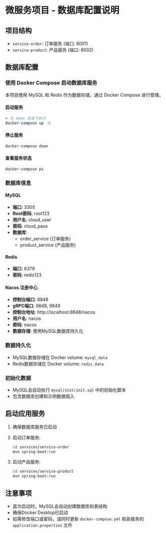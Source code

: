 # 微服务项目 - 数据库配置说明

## 项目结构

- `service-order`: 订单服务 (端口: 8001)
- `service-product`: 产品服务 (端口: 8002)

## 数据库配置

### 使用 Docker Compose 启动数据库服务

本项目使用 MySQL 和 Redis 作为数据存储，通过 Docker Compose 进行管理。

#### 启动服务

```bash
# 在 demo 目录下执行
docker-compose up -d
```

#### 停止服务

```bash
docker-compose down
```

#### 查看服务状态

```bash
docker-compose ps
```

### 数据库信息

#### MySQL

- **端口**: 3305
- **Root密码**: root123
- **用户名**: cloud_user
- **密码**: cloud_pass
- **数据库**:
  - order_service (订单服务)
  - product_service (产品服务)

#### Redis

- **端口**: 6379
- **密码**: redis123

#### Nacos 注册中心

- **控制台端口**: 8848
- **gRPC端口**: 9848, 9849
- **控制台地址**: http://localhost:8848/nacos
- **用户名**: nacos
- **密码**: nacos
- **数据存储**: 使用MySQL数据库持久化

### 数据持久化

- MySQL数据存储在 Docker volume: `mysql_data`
- Redis数据存储在 Docker volume: `redis_data`

### 初始化数据

- MySQL会自动执行 `mysql/init/init.sql` 中的初始化脚本
- 包含数据库创建和示例数据插入

## 启动应用服务

1. 确保数据库服务已启动
2. 启动订单服务:

   ```bash
   cd services/service-order
   mvn spring-boot:run
   ```

3. 启动产品服务:

   ```bash
   cd services/service-product
   mvn spring-boot:run
   ```

## 注意事项

- 首次启动时，MySQL会自动创建数据库和表结构
- 确保Docker Desktop已启动
- 如需修改端口或密码，请同时更新 `docker-compose.yml` 和各服务的 `application.properties` 文件
